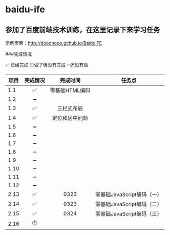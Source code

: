 # baidu-ife
参加了百度前端技术训练，在这里记录下来学习任务
------
示例页面：<http://dooonooo.github.io/BaiduIFE>

###完成情况

:white_check_mark: 已经完成
:clock12:做了但没有完成
:heavy_minus_sign:还没有做

| 项目| 完成情况   |  完成时间  |任务点|
| --------| :-----:  | :----:  |:----: |
|1.1|:white_check_mark:|零基础HTML编码|||
|1.2|:heavy_minus_sign:||
|1.3|:white_check_mark:|三栏式布局|
|1.4|:white_check_mark:|定位和居中问题|
|1.5|:heavy_minus_sign:||
|1.6|:heavy_minus_sign:||
|1.7|:heavy_minus_sign:||
|1.8|:heavy_minus_sign:||
|1.9|:heavy_minus_sign:||
|1.10|:heavy_minus_sign:||
|1.11|:heavy_minus_sign:||
|1.12|:heavy_minus_sign:||
|2.13|:white_check_mark:|0323|零基础JavaScript编码（一）|
|2.14|:white_check_mark:|0323|零基础JavaScript编码（二）|
|2.15|:white_check_mark:|0324|零基础JavaScript编码（三）|
|2.16|:clock12:|||